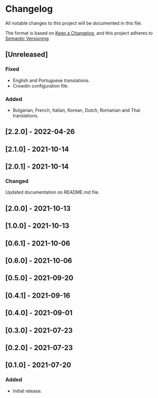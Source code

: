 # Changelog

All notable changes to this project will be documented in this file.

The format is based on [Keep a Changelog](https://keepachangelog.com/en/1.0.0/),
and this project adheres to [Semantic Versioning](https://semver.org/spec/v2.0.0.html).

## [Unreleased]

### Fixed

- English and Portuguese translations.
- Crowdin configuration file.

### Added

- Bulgarian, French, Italian, Korean, Dutch, Romanian and Thai translations.

## [2.2.0] - 2022-04-26

## [2.1.0] - 2021-10-14

## [2.0.1] - 2021-10-14

### Changed
Updated documentation on README.md file.

## [2.0.0] - 2021-10-13

## [1.0.0] - 2021-10-13

## [0.6.1] - 2021-10-06

## [0.6.0] - 2021-10-06

## [0.5.0] - 2021-09-20

## [0.4.1] - 2021-09-16

## [0.4.0] - 2021-09-01

## [0.3.0] - 2021-07-23

## [0.2.0] - 2021-07-23

## [0.1.0] - 2021-07-20

### Added
- Initial release.
